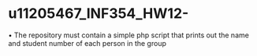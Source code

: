 # u11205467_INF354_HW12-
•	The repository must contain a simple php script that prints out the name and student number of each person in the group 
